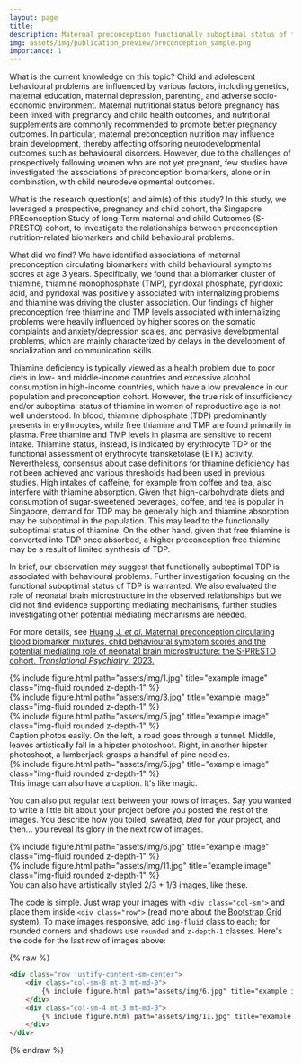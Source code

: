 ```yaml
---
layout: page
title: 
description: Maternal preconception functionally suboptimal status of thiamine and child behavioural problems
img: assets/img/publication_preview/preconception_sample.png
importance: 1
---
```


What is the current knowledge on this topic?
Child and adolescent behavioural problems are influenced by various factors, including genetics, maternal education, maternal depression, parenting, and adverse socio-economic environment. Maternal nutritional status before pregnancy has been linked with pregnancy and child health outcomes, and nutritional supplements are commonly recommended to promote better pregnancy outcomes. In particular, maternal preconception nutrition may influence brain development, thereby affecting offspring neurodevelopmental outcomes such as behavioural disorders. However, due to the challenges of prospectively following women who are not yet pregnant, few studies have investigated the associations of preconception biomarkers, alone or in combination, with child neurodevelopmental outcomes.

What is the research question(s) and aim(s) of this study?
In this study, we leveraged a prospective, pregnancy and child cohort, the Singapore PREconception Study of long-Term maternal and child Outcomes (S-PRESTO) cohort, to investigate the relationships between preconception nutrition-related biomarkers and child behavioural problems.

What did we find?
We have identified associations of maternal preconception circulating biomarkers with child behavioural symptoms scores at age 3 years. Specifically, we found that a biomarker cluster of thiamine, thiamine monophosphate (TMP), pyridoxal phosphate, pyridoxic acid, and pyridoxal was positively associated with internalizing problems and thiamine was driving the cluster association. Our findings of higher preconception free thiamine and TMP levels associated with internalizing problems were heavily influenced by higher scores on the somatic complaints and anxiety/depression scales, and pervasive developmental problems, which are mainly characterized by delays in the development of socialization and communication skills.

Thiamine deficiency is typically viewed as a health problem due to poor diets in low- and middle-income countries and excessive alcohol consumption in high-income countries, which have a low prevalence in our population and preconception cohort. However, the true risk of insufficiency and/or suboptimal status of thiamine in women of reproductive age is not well understood. In blood, thiamine diphosphate (TDP) predominantly presents in erythrocytes, while free thiamine and TMP are found primarily in plasma. Free thiamine and TMP levels in plasma are sensitive to recent intake. Thiamine status, instead, is indicated by erythrocyte TDP or the functional assessment of erythrocyte transketolase (ETK) activity. Nevertheless, consensus about case definitions for thiamine deficiency has not been achieved and various thresholds had been used in previous studies. High intakes of caffeine, for example from coffee and tea, also interfere with thiamine absorption. Given that high-carbohydrate diets and consumption of sugar-sweetened beverages, coffee, and tea is popular in Singapore, demand for TDP may be generally high and thiamine absorption may be suboptimal in the population. This may lead to the functionally suboptimal status of thiamine. On the other hand, given that free thiamine is converted into TDP once absorbed, a higher preconception free thiamine may be a result of limited synthesis of TDP.

In brief, our observation may suggest that functionally suboptimal TDP is associated with behavioural problems. Further investigation focusing on the functional suboptimal status of TDP is warranted. We also evaluated the role of neonatal brain microstructure in the observed relationships but we did not find evidence supporting mediating mechanisms, further studies investigating other potential mediating mechanisms are needed.

For more details, see <a href="https://www.nature.com/articles/s41398-023-02332-6" target="_blank">Huang J, _et al_. Maternal preconception circulating blood biomarker mixtures, child behavioural symptom scores and the potential mediating role of neonatal brain microstructure: the S-PRESTO cohort. _Translational Psychiatry_. 2023.</a>

<div class="row">
    <div class="col-sm mt-3 mt-md-0">
        {% include figure.html path="assets/img/1.jpg" title="example image" class="img-fluid rounded z-depth-1" %}
    </div>
    <div class="col-sm mt-3 mt-md-0">
        {% include figure.html path="assets/img/3.jpg" title="example image" class="img-fluid rounded z-depth-1" %}
    </div>
    <div class="col-sm mt-3 mt-md-0">
        {% include figure.html path="assets/img/5.jpg" title="example image" class="img-fluid rounded z-depth-1" %}
    </div>
</div>
<div class="caption">
    Caption photos easily. On the left, a road goes through a tunnel. Middle, leaves artistically fall in a hipster photoshoot. Right, in another hipster photoshoot, a lumberjack grasps a handful of pine needles.
</div>
<div class="row">
    <div class="col-sm mt-3 mt-md-0">
        {% include figure.html path="assets/img/5.jpg" title="example image" class="img-fluid rounded z-depth-1" %}
    </div>
</div>
<div class="caption">
    This image can also have a caption. It's like magic.
</div>

You can also put regular text between your rows of images.
Say you wanted to write a little bit about your project before you posted the rest of the images.
You describe how you toiled, sweated, *bled* for your project, and then... you reveal its glory in the next row of images.


<div class="row justify-content-sm-center">
    <div class="col-sm-8 mt-3 mt-md-0">
        {% include figure.html path="assets/img/6.jpg" title="example image" class="img-fluid rounded z-depth-1" %}
    </div>
    <div class="col-sm-4 mt-3 mt-md-0">
        {% include figure.html path="assets/img/11.jpg" title="example image" class="img-fluid rounded z-depth-1" %}
    </div>
</div>
<div class="caption">
    You can also have artistically styled 2/3 + 1/3 images, like these.
</div>


The code is simple.
Just wrap your images with `<div class="col-sm">` and place them inside `<div class="row">` (read more about the <a href="https://getbootstrap.com/docs/4.4/layout/grid/">Bootstrap Grid</a> system).
To make images responsive, add `img-fluid` class to each; for rounded corners and shadows use `rounded` and `z-depth-1` classes.
Here's the code for the last row of images above:

{% raw %}
```html
<div class="row justify-content-sm-center">
    <div class="col-sm-8 mt-3 mt-md-0">
        {% include figure.html path="assets/img/6.jpg" title="example image" class="img-fluid rounded z-depth-1" %}
    </div>
    <div class="col-sm-4 mt-3 mt-md-0">
        {% include figure.html path="assets/img/11.jpg" title="example image" class="img-fluid rounded z-depth-1" %}
    </div>
</div>
```
{% endraw %}
